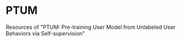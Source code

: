 # PTUM
Resources of "PTUM: Pre-training User Model from Unlabeled User Behaviors via Self-supervision"
